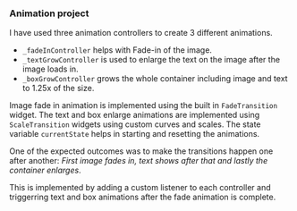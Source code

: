 ### Animation project
I have used three animation controllers to create 3 different animations.
- `_fadeInController` helps with Fade-in of the image.
- `_textGrowController` is used to enlarge the text on the image after the image loads in.
- `_boxGrowController` grows the whole container including image and text to 1.25x of the size.

Image fade in animation is implemented using the built in `FadeTransition` widget.
The text and box enlarge animations are implemented using `ScaleTransition` widgets using custom curves and scales.
The state variable `currentState` helps in starting and resetting the animations.

One of the expected outcomes was to make the transitions happen one after another: _First image fades in, text shows after that and lastly the container enlarges_.

This is implemented by adding a custom listener to each controller and triggerring text and box animations after the fade animation is complete.
